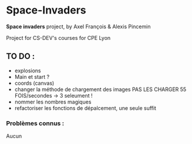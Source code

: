 # Space-Invaders

**Space invaders** project, by Axel François & Alexis Pincemin

Project for CS-DEV's courses for CPE Lyon

## TO DO : 
* explosions
* Main et start ?
* coords (canvas)
* changer la méthode de chargement des images PAS LES CHARGER 55 FOIS/secondes -> 3 seleument !
* nommer les nombres magiques
* refactoriser les fonctions de dépalcement, une seule suffit

### Problèmes connus :
Aucun
